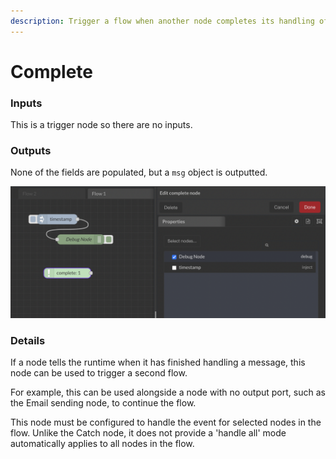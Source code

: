 ```yaml
---
description: Trigger a flow when another node completes its handling of a message.
---
```


# Complete

### Inputs

This is a trigger node so there are no inputs.

### Outputs

None of the fields are populated, but a `msg` object is outputted.

![](<../../../.gitbook/assets/image (47).png>)

### Details&#x20;

If a node tells the runtime when it has finished handling a message, this node can be used to trigger a second flow.

For example, this can be used alongside a node with no output port, such as the Email sending node, to continue the flow.

This node must be configured to handle the event for selected nodes in the flow. Unlike the Catch node, it does not provide a 'handle all' mode automatically applies to all nodes in the flow.
